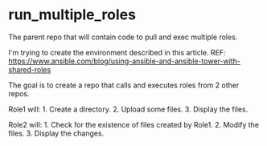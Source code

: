 # run_multiple_roles
The parent repo that will contain code to pull and exec multiple roles. 


I'm trying to create the environment described in this article. 
REF:  https://www.ansible.com/blog/using-ansible-and-ansible-tower-with-shared-roles


The goal is to create a repo that calls and executes roles from 2 other repos. 

Role1 will: 
    1. Create a directory.
    2. Upload some files.
    3. Display the files. 

Role2 will: 
    1. Check for the existence of files created by Role1.
    2. Modify the files.
    3. Display the changes. 

